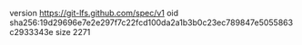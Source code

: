 version https://git-lfs.github.com/spec/v1
oid sha256:19d29696e7e2e297f7c22fcd100da2a1b3b0c23ec789847e5055863c2933343e
size 2271

